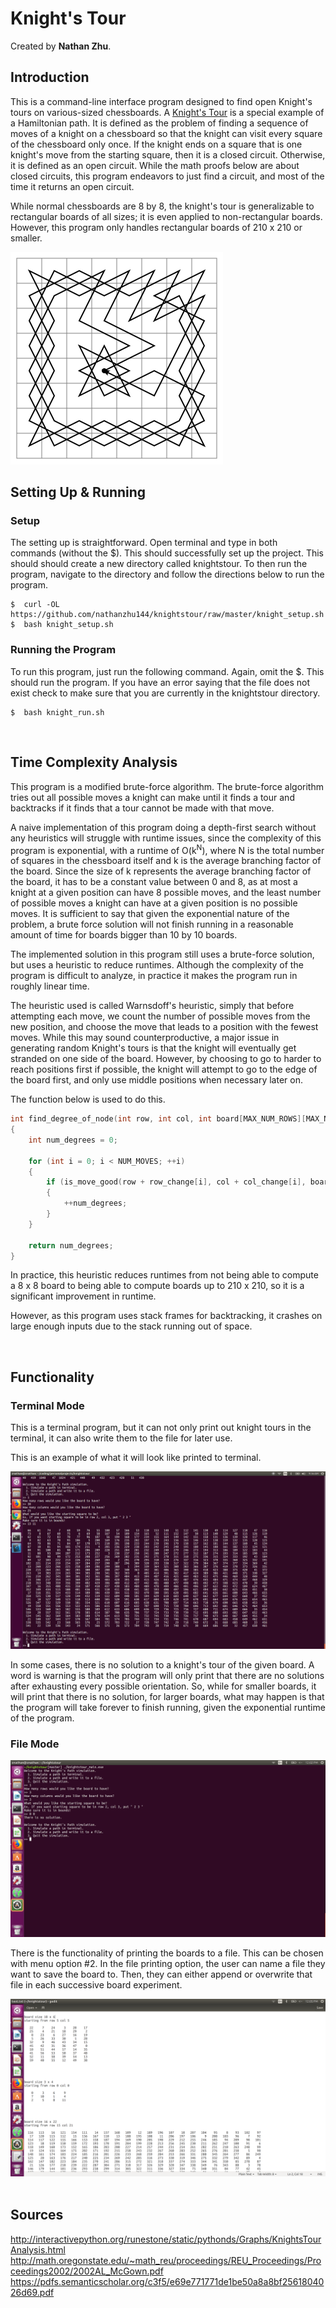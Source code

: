 # Knight's Tour
Created by <b>Nathan Zhu</b>.

## Introduction

This is a command-line interface program designed to find open Knight's tours on various-sized chessboards.  A <a href="https://en.wikipedia.org/wiki/Knight%27s_tour ">Knight's Tour</a> is a special example of a Hamiltonian path. It is defined as the problem of finding a sequence of moves of a knight on a chessboard so that the knight can visit every square of the chessboard only once.  If the knight ends on a square that is one knight's move from the starting square, then it is a closed circuit.  Otherwise, it is defined as an open circuit.  While the math proofs below are about closed circuits, this program endeavors to just find a circuit, and most of the time it returns an open circuit.

While normal chessboards are 8 by 8, the knight's tour is generalizable to rectangular boards of all sizes; it is even applied
to non-rectangular boards.  However, this program only handles rectangular boards of 210 x 210 or smaller.


<img src="photos/example_knights_tour.png" alt="Knight's Tour"> </img>
<br>

## Setting Up & Running

### Setup
The setting up is straightforward.  Open terminal and type in both commands (without the $).  This should successfully
set up the project.  This should should create a new directory called knightstour.  To then run the program, navigate to
the directory and follow the directions below to run the program.

```
$  curl -OL https://github.com/nathanzhu144/knightstour/raw/master/knight_setup.sh
$  bash knight_setup.sh
```

### Running the Program
To run this program, just run the following command.  Again, omit the $.  This should run the program.  If you have an error
saying that the file does not exist check to make sure that you are currently in the knightstour directory.
```
$  bash knight_run.sh
```

<br>

## Time Complexity Analysis

This program is a modified brute-force algorithm.  The brute-force algorithm tries out all possible moves a knight can make until it finds a tour and backtracks if it finds that a tour cannot be made with that move.

A naive implementation of this program doing a depth-first search without any heuristics will struggle with runtime issues,
since the complexity of this program is exponential, with a runtime of O(k<sup>N</sup>), where N is the total number of
squares in the chessboard itself and k is the average branching factor of the board.  Since the size of k represents the average branching factor of the board, it has to be a constant value between 0 and 8, as at most a knight at a given position can have 8 possible moves, and the least number of possible moves a knight can have at a given position is no possible moves. It is sufficient to say that given the exponential nature of the problem, a brute force solution will not finish running in a reasonable amount of time for boards bigger than 10 by 10 boards.

The implemented solution in this program still uses a brute-force solution, but uses a heuristic to reduce runtimes. Although the complexity of the program is difficult to analyze, in practice it makes the program run in roughly linear time.  

The heuristic used is called Warnsdoff's heuristic, simply that before attempting each move, we count the number of possible moves from the new position, and choose the move that leads to a position with the fewest moves.  While this may sound counterproductive, a major issue in generating random Knight's tours is that the knight will eventually get stranded on one side of the board.  However, by choosing to go to harder to reach positions first if possible, the knight will attempt to go to the edge of the board first, and only use middle positions when necessary later on.

The function below is used to do this.

```C++
int find_degree_of_node(int row, int col, int board[MAX_NUM_ROWS][MAX_NUM_COLS])
{
    int num_degrees = 0;

    for (int i = 0; i < NUM_MOVES; ++i)
    {
        if (is_move_good(row + row_change[i], col + col_change[i], board))
        {
            ++num_degrees;
        }
    }

    return num_degrees;
}
```

In practice, this heuristic reduces runtimes from not being able to compute a 8 x 8 board to being able to compute boards up to 210 x 210, so it is a significant improvement in runtime.  

However, as this program uses stack frames for backtracking, it crashes on large enough inputs due to the stack running out of space.   

<br>

## Functionality

### Terminal Mode 
This is a terminal program, but it can not only print out knight tours in the terminal, it can also write them to the file for later use.  

This is an example of what it will look like printed to terminal.

<img src="photos/cli_knights_tour_1.png" alt="Knight's Tour"> 
<br>

In some cases, there is no solution to a knight's tour of the given board.  A word is warning is that the program will only print that there are no solutions after exhausting every possible orientation.  So, while for smaller boards, it will print that there is no solution, for larger boards, what may happen is that the program will take forever to finish running, given the exponential runtime of the program.


### File Mode

<img src="photos/no_solution.png" alt="no solution">
<br>

There is the functionality of printing the boards to a file.  This can be chosen with menu option #2.  In the file printing option, the user can name a file they want to save the board to.  Then, they can either append or overwrite that file in each successive board experiment.  

<img src="photos/file_writing_example.png" alt="file writing example">
<br>
<br>

## Sources
http://interactivepython.org/runestone/static/pythonds/Graphs/KnightsTourAnalysis.html <br>
http://math.oregonstate.edu/~math_reu/proceedings/REU_Proceedings/Proceedings2002/2002AL_McGown.pdf <br>
https://pdfs.semanticscholar.org/c3f5/e69e771771de1be50a8a8bf2561804026d69.pdf <br>
